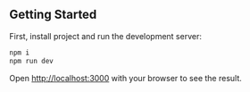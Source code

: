 ## Getting Started

First, install project and run the development server:

```bash
npm i
npm run dev
```

Open [http://localhost:3000](http://localhost:3000) with your browser to see the result.

